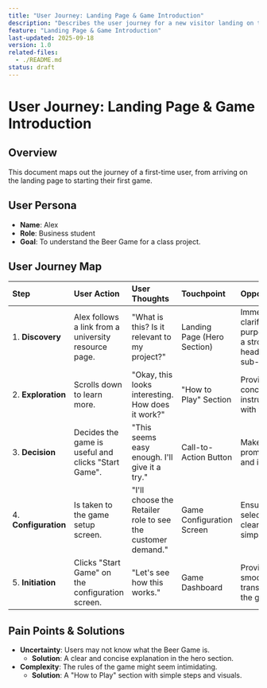 ```yaml
---
title: "User Journey: Landing Page & Game Introduction"
description: "Describes the user journey for a new visitor landing on the page and starting a game."
feature: "Landing Page & Game Introduction"
last-updated: 2025-09-18
version: 1.0
related-files:
  - ./README.md
status: draft
---
```


# User Journey: Landing Page & Game Introduction

## Overview
This document maps out the journey of a first-time user, from arriving on the landing page to starting their first game.

## User Persona
- **Name**: Alex
- **Role**: Business student
- **Goal**: To understand the Beer Game for a class project.

## User Journey Map

| Step | User Action | User Thoughts | Touchpoint | Opportunities |
| :--- | :--- | :--- | :--- | :--- |
| 1. **Discovery** | Alex follows a link from a university resource page. | "What is this? Is it relevant to my project?" | Landing Page (Hero Section) | Immediately clarify the purpose with a strong headline and sub-headline. |
| 2. **Exploration** | Scrolls down to learn more. | "Okay, this looks interesting. How does it work?" | "How to Play" Section | Provide clear, concise instructions with visuals. |
| 3. **Decision** | Decides the game is useful and clicks "Start Game". | "This seems easy enough. I'll give it a try." | Call-to-Action Button | Make the CTA prominent and inviting. |
| 4. **Configuration** | Is taken to the game setup screen. | "I'll choose the Retailer role to see the customer demand." | Game Configuration Screen | Ensure role selection is clear and simple. |
| 5. **Initiation** | Clicks "Start Game" on the configuration screen. | "Let's see how this works." | Game Dashboard | Provide a smooth transition into the game. |

## Pain Points & Solutions
- **Uncertainty**: Users may not know what the Beer Game is.
  - **Solution**: A clear and concise explanation in the hero section.
- **Complexity**: The rules of the game might seem intimidating.
  - **Solution**: A "How to Play" section with simple steps and visuals.
